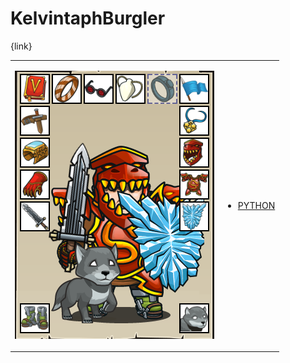 # KelvintaphBurgler 

{link}
<table>
<tr>
<td>

![Hero Picture](hero.png?raw=true "Hero Picture")

</td>
<td>
<ul>
<li>

[PYTHON](KelvintaphBurgler.py)

</li>
</td>
</tr>
<table>